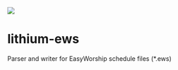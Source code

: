 [![](https://maven-badges.herokuapp.com/maven-central/io.github.meinders/lithium-ews/badge.svg)](https://search.maven.org/artifact/io.github.meinders/lithium-ews/1.2.1/jar)

lithium-ews
===========

Parser and writer for EasyWorship schedule files (*.ews)
